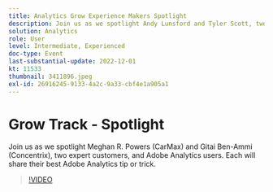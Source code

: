 ```yaml
---
title: Analytics Grow Experience Makers Spotlight
description: Join us as we spotlight Andy Lunsford and Tyler Scott, two expert customers, and Adobe Analytics users. Each will share their best Adobe Analytics tip or trick. Their session is followed by an opportunity to ask questions live. You don't want to miss this.
solution: Analytics
role: User
level: Intermediate, Experienced
doc-type: Event
last-substantial-update: 2022-12-01
kt: 11533
thumbnail: 3411896.jpeg
exl-id: 26916245-9133-4a2c-9a33-cbf4e1a905a1
---
```

# Grow Track - Spotlight  

Join us as we spotlight Meghan R. Powers (CarMax) and Gitai Ben-Ammi (Concentrix), two expert customers, and Adobe Analytics users. Each will share their best Adobe Analytics tip or trick.

>[!VIDEO](https://video.tv.adobe.com/v/3411896/?quality=12&learn=on)
